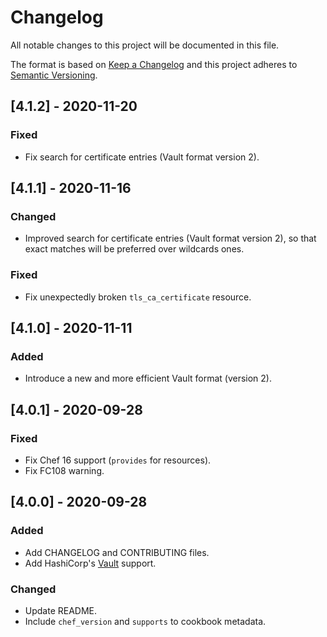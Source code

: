 # Changelog
All notable changes to this project will be documented in this file.

The format is based on [Keep a Changelog](http://keepachangelog.com/en/1.0.0/)
and this project adheres to [Semantic Versioning](http://semver.org/spec/v2.0.0.html).

## [4.1.2] - 2020-11-20
### Fixed
- Fix search for certificate entries (Vault format version 2).

## [4.1.1] - 2020-11-16
### Changed
- Improved search for certificate entries (Vault format version 2), so that exact matches will be preferred over wildcards ones.

### Fixed
- Fix unexpectedly broken `tls_ca_certificate` resource.

## [4.1.0] - 2020-11-11
### Added
- Introduce a new and more efficient Vault format (version 2).

## [4.0.1] - 2020-09-28
### Fixed
- Fix Chef 16 support (`provides` for resources).
- Fix FC108 warning.

## [4.0.0] - 2020-09-28
### Added
- Add CHANGELOG and CONTRIBUTING files.
- Add HashiCorp's [Vault](https://www.hashicorp.com/products/vault) support.

### Changed
- Update README.
- Include `chef_version` and `supports` to cookbook metadata.
